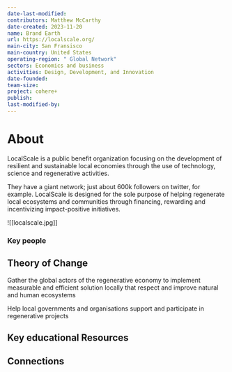 ```yaml
---
date-last-modified: 
contributors: Matthew McCarthy
date-created: 2023-11-20
name: Brand Earth
url: https://localscale.org/
main-city: San Fransisco
main-country: United States
operating-region: " Global Network"
sectors: Economics and business
activities: Design, Development, and Innovation
date-founded: 
team-size: 
project: cohere+
publish: 
last-modified-by:
---
```


# About 

LocalScale is a public benefit organization focusing on the development of resilient and sustainable local economies through the use of technology, science and regenerative activities.

They have a giant network; just about 600k followers on twitter, for example. LocalScale is designed for the sole purpose of helping regenerate local ecosystems and communities through financing, rewarding and incentivizing impact-positive initiatives.

![[localscale.jpg]]

### Key people 



## Theory of Change 

Gather the global actors of the regenerative economy to implement measurable and efficient solution locally that respect and improve natural and human ecosystems

Help local governments and organisations support and participate in regenerative projects
## Key educational Resources 



## Connections 


